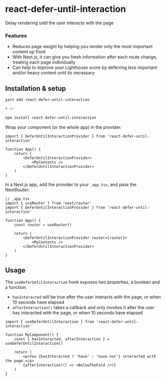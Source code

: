 # react-defer-until-interaction

Delay rendering until the user interacts with the page

### Features

* Reduces page weight by helping you render only the most important content up front
* With Next.js, it can give you fresh information after each route change, treating each page individually
* Can help to improve your Lighthouse score by deferring less important and/or heavy content until its necessary

## Installation & setup

```sh
yarn add react-defer-until-interaction

# or

npm install react-defer-until-interaction
```

Wrap your component (or the whole app) in the provider:

```tsx
import { DeferUntilInteractionProvider } from 'react-defer-until-interaction'

function App() {
    return (
        <DeferUntilInteractionProvider>
            <MyContents />
        </DeferUntilInteractionProvider>
    )
}
```

In a Next.js app, add the provider to your `_app.tsx`, and pass the NextRouter:

```tsx
// _app.tsx
import { useRouter } from 'next/router'
import { DeferUntilInteractionProvider } from 'react-defer-until-interaction'

function App() {
    const router = useRouter()

    return (
        <DeferUntilInteractionProvider router={router}>
            <MyContents />
        </DeferUntilInteractionProvider>
    )
}
```

## Usage

The `useDeferUntilInteraction` hook exposes two properties, a boolean and a function.

* `hasInteracted` will be true after the user interacts with the page, or when 10 seconds have elapsed
* `afterInteraction()` takes a callback and only invokes it after the user has interacted with the page, or when 10 seconds have elapsed

```tsx
import { useDeferUntilInteraction } from 'react-defer-until-interaction'

function MyComponent() {
    const { hasInteracted, afterInteraction } = useDeferUntilInteraction()

    return (
        <p>You {hasInteracted ? 'have' : 'have not'} interacted with the page.</p>
        {afterInteraction(() => <BelowTheFold />)}
    )
}
